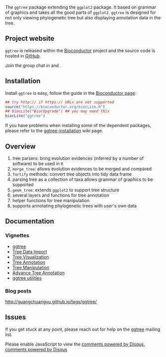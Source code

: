 <!-- AddToAny BEGIN -->
<div class="a2a_kit a2a_kit_size_32 a2a_default_style">
<a class="a2a_dd" href="//www.addtoany.com/share"></a>
<a class="a2a_button_facebook"></a>
<a class="a2a_button_twitter"></a>
<a class="a2a_button_google_plus"></a>
</div>
<script async src="//static.addtoany.com/menu/page.js"></script>
<!-- AddToAny END -->

The `ggtree` package extending the `ggplot2` package. It based on grammar of graphics and takes all the good parts of `ggplot2`.  `ggtree` is designed for not only viewing phylogenetic tree but also displaying annotation data in the tree. 


## Project website


`ggtree` is released within the [Bioconductor](http://bioconductor.org/packages/ggtree/) project and the source code is hosted in <a href="https://github.com/GuangchuangYu/ggtree"><i class="fa fa-github fa-lg"></i> GitHub</a>.

<link rel="stylesheet" href="https://maxcdn.bootstrapcdn.com/font-awesome/4.6.1/css/font-awesome.min.css">

Join the group chat in <a href="https://twitter.com/hashtag/ggtree"><i class="fa fa-twitter fa-lg"></i></a> and <a href="http://huati.weibo.com/k/ggtree"><i class="fa fa-weibo fa-lg"></i></a>.


## Installation

Install `ggtree` is easy, follow the guide in the [Bioconductor page](http://bioconductor.org/packages/ggtree/):

```r
## try http:// if https:// URLs are not supported
source("https://bioconductor.org/biocLite.R")
## biocLite("BiocUpgrade") ## you may need this
biocLite("ggtree")
```

If you have problems when installing some of the dependent packages, please refer to the [ggtree-installation](https://github.com/GuangchuangYu/ggtree/wiki/ggtree-installation) wiki page.

## Overview

1. tree parsers: bring evolution evidences (inferred by a number of software) to be used in `R`
2. `merge_tree`: allows evolution evidences to be merged and compared
3. `fortify` methods: convert tree objects into tidy data frame
4. parsing tree as a collection of taxa allows grammar of graphics to be supported
5. `geom_tree`: extends `ggplot2` to support tree structure
6. several layers and functions for tree annotation
7. helper functions for tree manipulation
8. supports annotating phylogenetic trees with user's own data

## Documentation

### Vignettes

+ [ggtree](http://bioconductor.org/packages/devel/bioc/vignettes/ggtree/inst/doc/ggtree.html)
+ [Tree Data Import](http://bioconductor.org/packages/devel/bioc/vignettes/ggtree/inst/doc/treeImport.html)
+ [Tree Visualization](http://bioconductor.org/packages/devel/bioc/vignettes/ggtree/inst/doc/treeVisualization.html)
+ [Tree Annotation](http://bioconductor.org/packages/devel/bioc/vignettes/ggtree/inst/doc/treeAnnotation.html)
+ [Tree Manipulation](http://bioconductor.org/packages/devel/bioc/vignettes/ggtree/inst/doc/treeManipulation.html)
+ [Advance Tree Annotation](http://bioconductor.org/packages/devel/bioc/vignettes/ggtree/inst/doc/advanceTreeAnnotation.html)
+ [ggtree utilities](http://bioconductor.org/packages/devel/bioc/vignettes/ggtree/inst/doc/ggtreeUtilities.html)


### Blog posts

<http://guangchuangyu.github.io/tags/ggtree/>

## Issues

If you get stuck at any point, please reach out for help on the [ggtree](https://groups.google.com/forum/#!forum/bioc-ggtree) mailing list.

<div id="disqus_thread"></div>
<script type="text/javascript">

(function() {
    // Don't ever inject Disqus on localhost--it creates unwanted
    // discussions from 'localhost:1313' on your Disqus account...
    // if (window.location.hostname == "localhost")
    //     return;

    var dsq = document.createElement('script'); dsq.type = 'text/javascript'; dsq.async = true;
    var disqus_shortname = 'gcyu';
    dsq.src = '//' + disqus_shortname + '.disqus.com/embed.js';
    (document.getElementsByTagName('head')[0] || document.getElementsByTagName('body')[0]).appendChild(dsq);
})();
</script>
<noscript>Please enable JavaScript to view the <a href="http://disqus.com/?ref_noscript">comments powered by Disqus.</a></noscript>
<a href="http://disqus.com/" class="dsq-brlink">comments powered by <span class="logo-disqus">Disqus</span></a>

